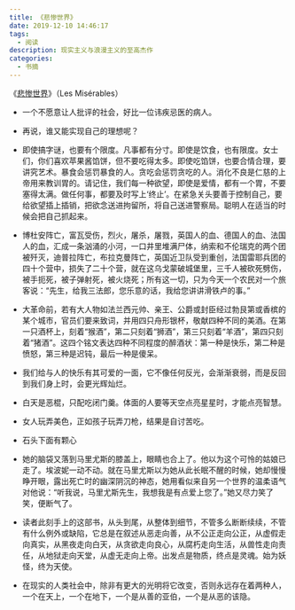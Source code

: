 ```yaml
---
title: 《悲惨世界》
date: 2019-12-10 14:46:17
tags:
  - 阅读
description: 现实主义与浪漫主义的至高杰作
categories:
  - 书摘
---
```


《[悲惨世界](https://book.douban.com/subject/5407295/)》（Les Misérables）

* 一个不愿意让人批评的社会，好比一位讳疾忌医的病人。

* 再说，谁又能实现自己的理想呢？

* 即使搞字谜，也要有个限度。凡事都有分寸。即使是饮食，也有限度。女士们，你们喜欢苹果酱馅饼，但不要吃得太多。即使吃馅饼，也要合情合理，要讲究艺术。暴食会惩罚暴食的人。贪吃会惩罚贪吃的人。消化不良是仁慈的上帝用来教训胃的。请记住，我们每一种欲望，即使是爱情，都有一个胃，不要塞得太满。做任何事，都要及时写上‘终止’。在紧急关头要善于控制自己，要给欲望插上插销，把欲念送进拘留所，将自己送进警察局。聪明人在适当的时候会把自己抓起来。

* 博杜安阵亡，富瓦受伤，烈火，屠杀，屠戮，英国人的血、德国人的血、法国人的血，汇成一条汹涌的小河，一口井里堆满尸体，纳索和不伦瑞克的两个团被歼灭，迪普拉阵亡，布拉克曼阵亡，英国近卫队受到重创，法国雷耶兵团的四十个营中，损失了二十个营，就在这乌戈蒙破城堡里，三千人被砍死劈伤，被手扼死，被子弹射死，被火烧死；所有这一切，只为今天一个农民对一个旅客说：“先生，给我三法郎，您乐意的话，我给您讲讲滑铁卢的事。”

* 大革命前，若有大人物如法兰西元帅、亲王、公爵或封臣经过勃艮第或香槟的某个城市，官员们要来致词，并用四只舟形银杯，敬献四种不同的美酒。在第一只酒杯上，刻着“猴酒”，第二只刻着“狮酒”，第三只刻着“羊酒”，第四只刻着“猪酒”。这四个铭文表达四种不同程度的醉酒状：第一种是快乐，第二种是愤怒，第三种是迟钝，最后一种是傻呆。

* 我们给与人的快乐有其可爱的一面，它不像任何反光，会渐渐衰弱，而是反回到我们身上时，会更光辉灿烂。

* 白天是恶棍，只配吃闭门羹。体面的人要等天空点亮星星时，才能点亮智慧。

* 女人玩弄美色，正如孩子玩弄刀枪，结果是自讨苦吃。

* 石头下面有颗心

* 她的脑袋又落到马里尤斯的膝盖上，眼睛也合上了。他以为这个可怜的姑娘已走了。埃波妮一动不动。就在马里尤斯以为她从此长眠不醒的时候，她却慢慢睁开眼，露出死亡时的幽深阴沉的神态，她用看似来自另一个世界的温柔语气对他说：“听我说，马里尤斯先生，我想我是有点爱上您了。”她又尽力笑了笑，便断气了。

* 读者此刻手上的这部书，从头到尾，从整体到细节，不管多么断断续续，不管有什么例外或缺陷，它总是在叙述从恶走向善，从不公正走向公正，从虚假走向真实，从黑夜走向白天，从贪欲走向良心，从腐朽走向生活，从兽性走向责任，从地狱走向天堂，从虚无走向上帝。出发点是物质，终点是灵魂。始为妖怪，终为天使。

* 在现实的人类社会中，除非有更大的光明将它改变，否则永远存在着两种人，一个在天上，一个在地下，一个是从善的亚伯，一个是从恶的该隐。